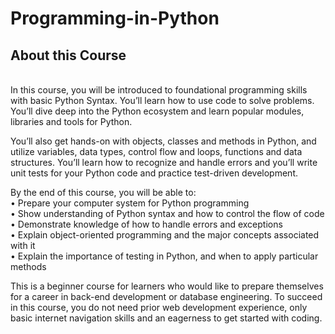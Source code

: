 # Programming-in-Python

<h2> About this Course</h2><br>
In this course, you will be introduced to foundational programming skills with basic Python Syntax. You’ll learn how to use code to solve problems. You’ll dive deep into the Python ecosystem and learn popular modules, libraries and tools for Python. 

You’ll also get hands-on with objects, classes and methods in Python, and utilize variables, data types, control flow and loops, functions and data structures. You’ll learn how to recognize and handle errors and you’ll write unit tests for your Python code and practice test-driven development.

By the end of this course, you will be able to:<br>
•	Prepare your computer system for Python programming <br>
•	Show understanding of Python syntax and how to control the flow of code<br>
•	Demonstrate knowledge of how to handle errors and exceptions<br>
•	Explain object-oriented programming and the major concepts associated with it<br>
•	Explain the importance of testing in Python, and when to apply particular methods<br>

This is a beginner course for learners who would like to prepare themselves for a career in back-end development or database engineering. To succeed in this course, you do not need prior web development experience, only basic internet navigation skills and an eagerness to get started with coding.

